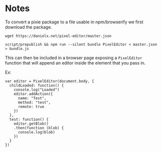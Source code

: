 Notes
=====

To convert a pixie package to a file usable in npm/browserify we first download
the package.

    wget https://danielx.net/pixel-editor/master.json

    script/prepublish && npm run --silent bundle PixelEditor < master.json > bundle.js

This can then be included in a browser page exposing a `PixelEditor` function
that will append an editor inside the element that you pass in.

Ex:

    var editor = PixelEditor(document.body, {
      childLoaded: function() {
        console.log("Loaded")
        editor.addAction({
          name: "Test",
          method: "test",
          remote: true
        })
      },
      test: function() {
        editor.getBlob()
        .then(function (blob) {
          console.log(blob)
        })
      }
    })
